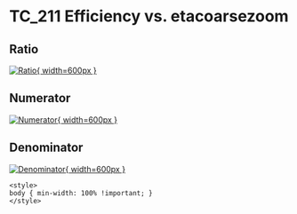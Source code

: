 # TC_211 Efficiency vs. etacoarsezoom

## Ratio

[![Ratio](../mtv/var/TC_211_eff_etacoarsezoom.png){ width=600px }](../mtv/var/TC_211_eff_etacoarsezoom.pdf)

## Numerator

[![Numerator](../mtv/num/TC_211_eff_etacoarsezoom_num.png){ width=600px }](../mtv/num/TC_211_eff_etacoarsezoom_num.pdf)

## Denominator

[![Denominator](../mtv/den/TC_211_eff_etacoarsezoom_den.png){ width=600px }](../mtv/den/TC_211_eff_etacoarsezoom_den.pdf)


``` {=html}
<style>
body { min-width: 100% !important; }
</style>
```

